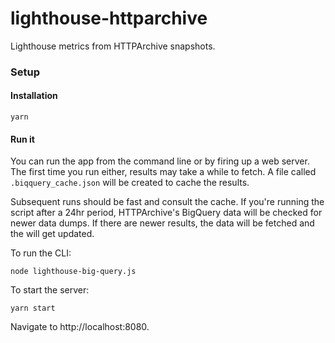 # lighthouse-httparchive

Lighthouse metrics from HTTPArchive snapshots.

### Setup

#### Installation

```
yarn
```

#### Run it

You can run the app from the command line or by firing up a web server. The
first time you run either, results may take a while to fetch. A file called
`.biqquery_cache.json` will be created to cache the results.

Subsequent runs should be fast and consult the cache. If you're running the
script after a 24hr period, HTTPArchive's BigQuery data will be checked for
newer data dumps. If there are newer results, the data will be fetched and
the will get updated.

To run the CLI:

```
node lighthouse-big-query.js
```

To start the server:

```
yarn start
```

Navigate to http://localhost:8080.
